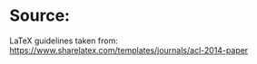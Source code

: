 
# Source: 

LaTeX guidelines taken from: https://www.sharelatex.com/templates/journals/acl-2014-paper

